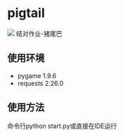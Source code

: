 # pigtail
![](https://img.shields.io/badge/language-Python-brightgreen)
结对作业-猪尾巴
## 使用环境
- pygame 1.9.6
- requests 2.26.0
## 使用方法
  命令行python start.py或直接在IDE运行
